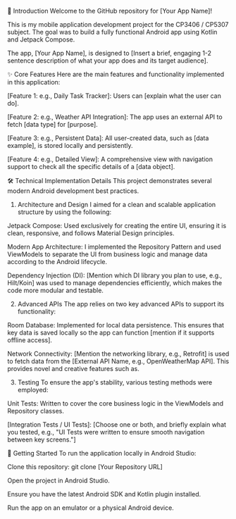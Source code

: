 👋 Introduction
Welcome to the GitHub repository for [Your App Name]!

This is my mobile application development project for the CP3406 / CP5307 subject. The goal was to build a fully functional Android app using Kotlin and Jetpack Compose.



The app, [Your App Name], is designed to [Insert a brief, engaging 1-2 sentence description of what your app does and its target audience].

✨ Core Features
Here are the main features and functionality implemented in this application:

[Feature 1: e.g., Daily Task Tracker]: Users can [explain what the user can do].


[Feature 2: e.g., Weather API Integration]: The app uses an external API to fetch [data type] for [purpose].


[Feature 3: e.g., Persistent Data]: All user-created data, such as [data example], is stored locally and persistently.


[Feature 4: e.g., Detailed View]: A comprehensive view with navigation support to check all the specific details of a [data object].

🛠️ Technical Implementation Details
This project demonstrates several modern Android development best practices.


1. Architecture and Design
   I aimed for a clean and scalable application structure by using the following:


Jetpack Compose: Used exclusively for creating the entire UI, ensuring it is clean, responsive, and follows Material Design principles.


Modern App Architecture: I implemented the Repository Pattern and used ViewModels to separate the UI from business logic and manage data according to the Android lifecycle.


Dependency Injection (DI): [Mention which DI library you plan to use, e.g., Hilt/Koin] was used to manage dependencies efficiently, which makes the code more modular and testable.

2. Advanced APIs
   The app relies on two key advanced APIs to support its functionality:

Room Database: Implemented for local data persistence. This ensures that key data is saved locally so the app can function [mention if it supports offline access].

Network Connectivity: [Mention the networking library, e.g., Retrofit] is used to fetch data from the [External API Name, e.g., OpenWeatherMap API]. This provides novel and creative features such as.

3. Testing
   To ensure the app's stability, various testing methods were employed:

Unit Tests: Written to cover the core business logic in the ViewModels and Repository classes.

[Integration Tests / UI Tests]: [Choose one or both, and briefly explain what you tested, e.g., "UI Tests were written to ensure smooth navigation between key screens."]

🚀 Getting Started
To run the application locally in Android Studio:

Clone this repository: git clone [Your Repository URL]

Open the project in Android Studio.

Ensure you have the latest Android SDK and Kotlin plugin installed.

Run the app on an emulator or a physical Android device.  